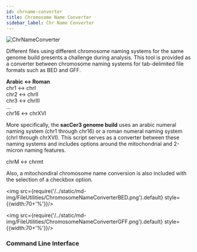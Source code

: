 ```yaml
---
id: chrname-converter
title: Chromosome Name Converter
sidebar_label: Chr Name Converter
---
```


![ChrNameConverter](/../static/icons/FileUtilities/Roman_Arabicchrnameconverter_square.svg)

Different files using different chromosome naming systems for the same genome build presents a challenge during analysis. This tool is provided as a converter between chromosome naming systems for tab-delimited file formats such as BED and GFF.

__Arabic &harr; Roman__<br />
chr1 &harr; chrI<br />
chr2 &harr; chrII<br />
chr3 &harr; chrIII<br />
...<br />
chr16 &harr; chrXVI

More specifically, the __sacCer3 genome build__ uses an arabic numeral naming system (chr1 through chr16) or a roman numeral naming system (chrI through chrXVI). This script serves as a converter between these naming systems and includes options around the mitochondrial and 2-micron naming features.

chrM &harr; chrmt

Also, a mitochondiral chromosome name conversion is also included with the selection of a checkbox option.

<img src={require('/../static/md-img/FileUtilities/ChromosomeNameConverterBED.png').default} style={{width:70+'%'}}/> 

<img src={require('/../static/md-img/FileUtilities/ChromosomeNameConverterGFF.png').default} style={{width:70+'%'}}/> 

### Command Line Interface

